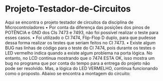 # Projeto-Testador-de-Circuitos
Aqui se encontra o projeto testador de circuitos da disciplina de Microcontroladores
•	Por conta da diferença das posições dos pinos de POTÊNCIA e GND dos CIs 7473 e 7493, não foi possível realizar o teste para esses casos. 
•	Foi utilizado o CI 7474, Flip-Flop D duplo, para que pudesse dessa forma realizar os testes que seriam feitos no CI 7473.
•	Existe algum BUG nas linhas de código para o teste do CI 7474, pois durante os testes o LED vermelho indica quando a existe algum problema na porta lógica. No entanto, no LCD continua mostrando que o 7474 ESTA OK, isso mostra um bug no programa que por conta do tempo para a entrega do projeto não pode ser resolvido. Mas, a lógica do LED VERMELHO, continua funcionando como o proposto.
Abaixo se encontra a montagem do circuito:
